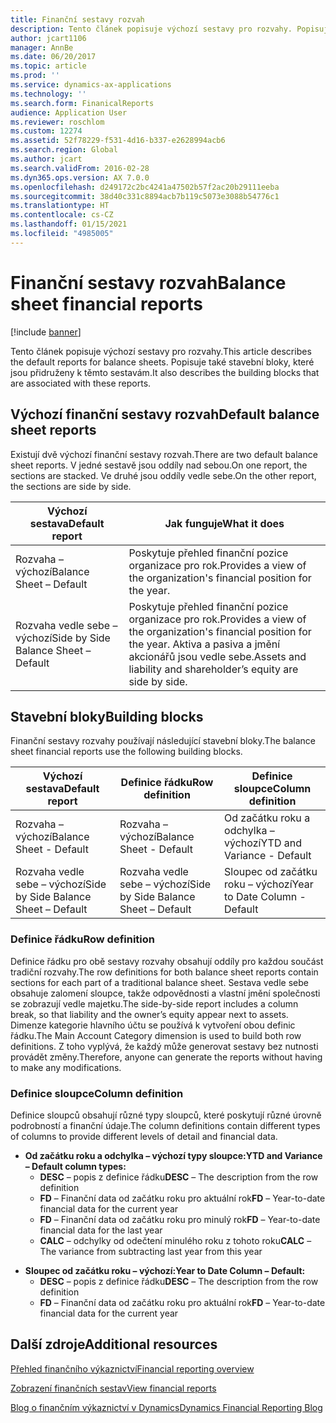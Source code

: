 ```yaml
---
title: Finanční sestavy rozvah
description: Tento článek popisuje výchozí sestavy pro rozvahy. Popisuje také stavební bloky, které jsou přidruženy k těmto sestavám.
author: jcart1106
manager: AnnBe
ms.date: 06/20/2017
ms.topic: article
ms.prod: ''
ms.service: dynamics-ax-applications
ms.technology: ''
ms.search.form: FinanicalReports
audience: Application User
ms.reviewer: roschlom
ms.custom: 12274
ms.assetid: 52f78229-f531-4d16-b337-e2628994acb6
ms.search.region: Global
ms.author: jcart
ms.search.validFrom: 2016-02-28
ms.dyn365.ops.version: AX 7.0.0
ms.openlocfilehash: d249172c2bc4241a47502b57f2ac20b29111eeba
ms.sourcegitcommit: 38d40c331c8894acb7b119c5073e3088b54776c1
ms.translationtype: HT
ms.contentlocale: cs-CZ
ms.lasthandoff: 01/15/2021
ms.locfileid: "4985005"
---
```

# <a name="balance-sheet-financial-reports"></a><span data-ttu-id="acf14-104">Finanční sestavy rozvah</span><span class="sxs-lookup"><span data-stu-id="acf14-104">Balance sheet financial reports</span></span>

[!include [banner](../includes/banner.md)]

<span data-ttu-id="acf14-105">Tento článek popisuje výchozí sestavy pro rozvahy.</span><span class="sxs-lookup"><span data-stu-id="acf14-105">This article describes the default reports for balance sheets.</span></span> <span data-ttu-id="acf14-106">Popisuje také stavební bloky, které jsou přidruženy k těmto sestavám.</span><span class="sxs-lookup"><span data-stu-id="acf14-106">It also describes the building blocks that are associated with these reports.</span></span> 

<a name="default-balance-sheet-reports"></a><span data-ttu-id="acf14-107">Výchozí finanční sestavy rozvah</span><span class="sxs-lookup"><span data-stu-id="acf14-107">Default balance sheet reports</span></span>
-----------------------------

<span data-ttu-id="acf14-108">Existují dvě výchozí finanční sestavy rozvah.</span><span class="sxs-lookup"><span data-stu-id="acf14-108">There are two default balance sheet reports.</span></span> <span data-ttu-id="acf14-109">V jedné sestavě jsou oddíly nad sebou.</span><span class="sxs-lookup"><span data-stu-id="acf14-109">On one report, the sections are stacked.</span></span> <span data-ttu-id="acf14-110">Ve druhé jsou oddíly vedle sebe.</span><span class="sxs-lookup"><span data-stu-id="acf14-110">On the other report, the sections are side by side.</span></span>

| <span data-ttu-id="acf14-111">Výchozí sestava</span><span class="sxs-lookup"><span data-stu-id="acf14-111">Default report</span></span>                       | <span data-ttu-id="acf14-112">Jak funguje</span><span class="sxs-lookup"><span data-stu-id="acf14-112">What it does</span></span>                                                                                                                           |
|--------------------------------------|----------------------------------------------------------------------------------------------------------------------------------------|
| <span data-ttu-id="acf14-113">Rozvaha – výchozí</span><span class="sxs-lookup"><span data-stu-id="acf14-113">Balance Sheet – Default</span></span>              | <span data-ttu-id="acf14-114">Poskytuje přehled finanční pozice organizace pro rok.</span><span class="sxs-lookup"><span data-stu-id="acf14-114">Provides a view of the organization's financial position for the year.</span></span>                                                                 |
| <span data-ttu-id="acf14-115">Rozvaha vedle sebe – výchozí</span><span class="sxs-lookup"><span data-stu-id="acf14-115">Side by Side Balance Sheet – Default</span></span> | <span data-ttu-id="acf14-116">Poskytuje přehled finanční pozice organizace pro rok.</span><span class="sxs-lookup"><span data-stu-id="acf14-116">Provides a view of the organization's financial position for the year.</span></span> <span data-ttu-id="acf14-117">Aktiva a pasiva a jmění akcionářů jsou vedle sebe.</span><span class="sxs-lookup"><span data-stu-id="acf14-117">Assets and liability and shareholder’s equity are side by side.</span></span> |

## <a name="building-blocks"></a><span data-ttu-id="acf14-118">Stavební bloky</span><span class="sxs-lookup"><span data-stu-id="acf14-118">Building blocks</span></span>
<span data-ttu-id="acf14-119">Finanční sestavy rozvahy používají následující stavební bloky.</span><span class="sxs-lookup"><span data-stu-id="acf14-119">The balance sheet financial reports use the following building blocks.</span></span>

| <span data-ttu-id="acf14-120">Výchozí sestava</span><span class="sxs-lookup"><span data-stu-id="acf14-120">Default report</span></span>                       | <span data-ttu-id="acf14-121">Definice řádku</span><span class="sxs-lookup"><span data-stu-id="acf14-121">Row definition</span></span>                       | <span data-ttu-id="acf14-122">Definice sloupce</span><span class="sxs-lookup"><span data-stu-id="acf14-122">Column definition</span></span>             |
|--------------------------------------|--------------------------------------|-------------------------------|
| <span data-ttu-id="acf14-123">Rozvaha – výchozí</span><span class="sxs-lookup"><span data-stu-id="acf14-123">Balance Sheet - Default</span></span>              | <span data-ttu-id="acf14-124">Rozvaha – výchozí</span><span class="sxs-lookup"><span data-stu-id="acf14-124">Balance Sheet - Default</span></span>              | <span data-ttu-id="acf14-125">Od začátku roku a odchylka – výchozí</span><span class="sxs-lookup"><span data-stu-id="acf14-125">YTD and Variance - Default</span></span>    |
| <span data-ttu-id="acf14-126">Rozvaha vedle sebe – výchozí</span><span class="sxs-lookup"><span data-stu-id="acf14-126">Side by Side Balance Sheet – Default</span></span> | <span data-ttu-id="acf14-127">Rozvaha vedle sebe – výchozí</span><span class="sxs-lookup"><span data-stu-id="acf14-127">Side by Side Balance Sheet – Default</span></span> | <span data-ttu-id="acf14-128">Sloupec od začátku roku – výchozí</span><span class="sxs-lookup"><span data-stu-id="acf14-128">Year to Date Column - Default</span></span> |

### <a name="row-definition"></a><span data-ttu-id="acf14-129">Definice řádku</span><span class="sxs-lookup"><span data-stu-id="acf14-129">Row definition</span></span>

<span data-ttu-id="acf14-130">Definice řádku pro obě sestavy rozvahy obsahují oddíly pro každou součást tradiční rozvahy.</span><span class="sxs-lookup"><span data-stu-id="acf14-130">The row definitions for both balance sheet reports contain sections for each part of a traditional balance sheet.</span></span> <span data-ttu-id="acf14-131">Sestava vedle sebe obsahuje zalomení sloupce, takže odpovědnosti a vlastní jmění společnosti se zobrazují vedle majetku.</span><span class="sxs-lookup"><span data-stu-id="acf14-131">The side-by-side report includes a column break, so that liability and the owner’s equity appear next to assets.</span></span> <span data-ttu-id="acf14-132">Dimenze kategorie hlavního účtu se používá k vytvoření obou definic řádku.</span><span class="sxs-lookup"><span data-stu-id="acf14-132">The Main Account Category dimension is used to build both row definitions.</span></span> <span data-ttu-id="acf14-133">Z toho vyplývá, že každý může generovat sestavy bez nutnosti provádět změny.</span><span class="sxs-lookup"><span data-stu-id="acf14-133">Therefore, anyone can generate the reports without having to make any modifications.</span></span>

### <a name="column-definition"></a><span data-ttu-id="acf14-134">Definice sloupce</span><span class="sxs-lookup"><span data-stu-id="acf14-134">Column definition</span></span>

<span data-ttu-id="acf14-135">Definice sloupců obsahují různé typy sloupců, které poskytují různé úrovně podrobností a finanční údaje.</span><span class="sxs-lookup"><span data-stu-id="acf14-135">The column definitions contain different types of columns to provide different levels of detail and financial data.</span></span>

-   <span data-ttu-id="acf14-136">**Od začátku roku a odchylka – výchozí typy sloupce:**</span><span class="sxs-lookup"><span data-stu-id="acf14-136">**YTD and Variance – Default column types:**</span></span>
    -   <span data-ttu-id="acf14-137">**DESC** – popis z definice řádku</span><span class="sxs-lookup"><span data-stu-id="acf14-137">**DESC** – The description from the row definition</span></span>
    -   <span data-ttu-id="acf14-138">**FD** – Finanční data od začátku roku pro aktuální rok</span><span class="sxs-lookup"><span data-stu-id="acf14-138">**FD** – Year-to-date financial data for the current year</span></span>
    -   <span data-ttu-id="acf14-139">**FD** – Finanční data od začátku roku pro minulý rok</span><span class="sxs-lookup"><span data-stu-id="acf14-139">**FD** – Year-to-date financial data for the last year</span></span>
    -   <span data-ttu-id="acf14-140">**CALC** – odchylky od odečtení minulého roku z tohoto roku</span><span class="sxs-lookup"><span data-stu-id="acf14-140">**CALC** – The variance from subtracting last year from this year</span></span>

<!-- -->

-   <span data-ttu-id="acf14-141">**Sloupec od začátku roku – výchozí:**</span><span class="sxs-lookup"><span data-stu-id="acf14-141">**Year to Date Column – Default:**</span></span>
    -   <span data-ttu-id="acf14-142">**DESC** – popis z definice řádku</span><span class="sxs-lookup"><span data-stu-id="acf14-142">**DESC** – The description from the row definition</span></span>
    -   <span data-ttu-id="acf14-143">**FD** – Finanční data od začátku roku pro aktuální rok</span><span class="sxs-lookup"><span data-stu-id="acf14-143">**FD** – Year-to-date financial data for the current year</span></span>



<a name="additional-resources"></a><span data-ttu-id="acf14-144">Další zdroje</span><span class="sxs-lookup"><span data-stu-id="acf14-144">Additional resources</span></span>
--------

[<span data-ttu-id="acf14-145">Přehled finančního výkaznictví</span><span class="sxs-lookup"><span data-stu-id="acf14-145">Financial reporting overview</span></span>](financial-reporting-getting-started.md)

[<span data-ttu-id="acf14-146">Zobrazení finančních sestav</span><span class="sxs-lookup"><span data-stu-id="acf14-146">View financial reports</span></span>](view-financial-reports.md)

[<span data-ttu-id="acf14-147">Blog o finančním výkaznictví v Dynamics</span><span class="sxs-lookup"><span data-stu-id="acf14-147">Dynamics Financial Reporting Blog</span></span>](https://blogs.msdn.com/b/dynamics_financial_reporting/)



